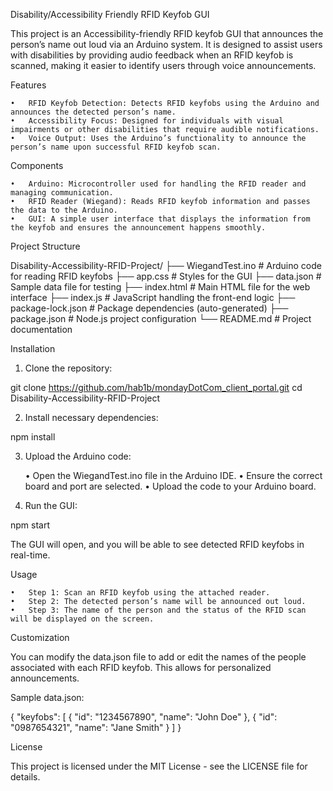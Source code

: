 
Disability/Accessibility Friendly RFID Keyfob GUI

This project is an Accessibility-friendly RFID keyfob GUI that announces the person’s name out loud via an Arduino system. It is designed to assist users with disabilities by providing audio feedback when an RFID keyfob is scanned, making it easier to identify users through voice announcements.

Features

	•	RFID Keyfob Detection: Detects RFID keyfobs using the Arduino and announces the detected person’s name.
	•	Accessibility Focus: Designed for individuals with visual impairments or other disabilities that require audible notifications.
	•	Voice Output: Uses the Arduino’s functionality to announce the person’s name upon successful RFID keyfob scan.

Components

	•	Arduino: Microcontroller used for handling the RFID reader and managing communication.
	•	RFID Reader (Wiegand): Reads RFID keyfob information and passes the data to the Arduino.
	•	GUI: A simple user interface that displays the information from the keyfob and ensures the announcement happens smoothly.

Project Structure

Disability-Accessibility-RFID-Project/
├── WiegandTest.ino      # Arduino code for reading RFID keyfobs
├── app.css              # Styles for the GUI
├── data.json            # Sample data file for testing
├── index.html           # Main HTML file for the web interface
├── index.js             # JavaScript handling the front-end logic
├── package-lock.json    # Package dependencies (auto-generated)
├── package.json         # Node.js project configuration
└── README.md            # Project documentation

Installation

1. Clone the repository:

git clone https://github.com/hab1b/mondayDotCom_client_portal.git
cd Disability-Accessibility-RFID-Project

2. Install necessary dependencies:

npm install

3. Upload the Arduino code:

	•	Open the WiegandTest.ino file in the Arduino IDE.
	•	Ensure the correct board and port are selected.
	•	Upload the code to your Arduino board.

4. Run the GUI:

npm start

The GUI will open, and you will be able to see detected RFID keyfobs in real-time.

Usage

	•	Step 1: Scan an RFID keyfob using the attached reader.
	•	Step 2: The detected person’s name will be announced out loud.
	•	Step 3: The name of the person and the status of the RFID scan will be displayed on the screen.

Customization

You can modify the data.json file to add or edit the names of the people associated with each RFID keyfob. This allows for personalized announcements.

Sample data.json:

{
  "keyfobs": [
    {
      "id": "1234567890",
      "name": "John Doe"
    },
    {
      "id": "0987654321",
      "name": "Jane Smith"
    }
  ]
}

License

This project is licensed under the MIT License - see the LICENSE file for details.
